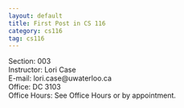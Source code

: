 ```yaml
---
layout: default
title: First Post in CS 116
category: cs116
tag: cs116
---
```

<div class="text-center">
Section: 003
<br>
Instructor: Lori Case
<br>
E-mail: 	lori.case@uwaterloo.ca
<br>
Office: 	DC 3103
<br>
Office Hours: 	See Office Hours or by appointment.
<br>
</div>
